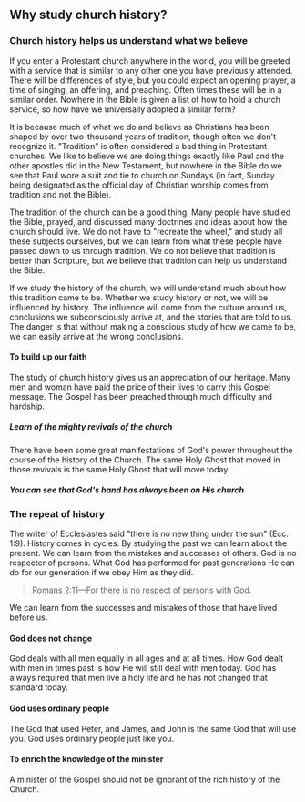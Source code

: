 ## Why study church history?

### Church history helps us understand what we believe

If you enter a Protestant church anywhere in the world, you will be greeted with a service that is similar to any other one you have previously attended. There will be differences of style, but you could expect an opening prayer, a time of singing, an offering, and preaching. Often times these will be in a similar order. Nowhere in the Bible is given a list of how to hold a church service, so how have we universally adopted a similar form? 

It is because much of what we do and believe as Christians has been shaped by over two-thousand years of tradition, though often we don't recognize it. "Tradition" is often considered a bad thing in Protestant churches. We like to believe we are doing things exactly like Paul and the other apostles did in the New Testament, but nowhere in the Bible do we see that Paul wore a suit and tie to church on Sundays (in fact, Sunday being designated as the official day of Christian worship comes from tradition and not the Bible).

The tradition of the church can be a good thing. Many people have studied the Bible, prayed, and discussed many doctrines and ideas about how the church should live. We do not have to "recreate the wheel," and study all these subjects ourselves, but we can learn from what these people have passed down to us through tradition. We do not believe that tradition is better than Scripture, but we believe that tradition can help us understand the Bible.

If we study the history of the church, we will understand much about how this tradition came to be. Whether we study history or not, we will be influenced by history. The influence will come from the culture around us, conclusions we subconsciously arrive at, and the stories that are told to us. The danger is that without making a conscious study of how we came to be, we can easily arrive at the wrong conclusions.

#### To build up our faith

The study of church history gives us an appreciation of our heritage. Many men and woman have paid the price of their lives to carry this Gospel message. The Gospel has been preached through much difficulty and hardship.

##### Learn of the mighty revivals of the church

There have been some great manifestations of God's power throughout the course of the history of the Church. The same Holy Ghost that moved in those revivals is the same Holy Ghost that will move today.

##### You can see that God's hand has always been on His church

### The repeat of history

The writer of Ecclesiastes said "there is no new thing under the sun" (Ecc. 1:9). History comes in cycles. By studying the past we can learn about the present. We can learn from the mistakes and successes of others. God is no respecter of persons. What God has performed for past generations He can do for our generation if we obey Him as they did.

> Romans 2:11&mdash;For there is no respect of persons with God.

We can learn from the successes and mistakes of those that have lived before us.

#### God does not change

God deals with all men equally in all ages and at all times. How God dealt with men in times past is how He will still deal with men today. God has always required that men live a holy life and he has not changed that standard today.

#### God uses ordinary people

The God that used Peter, and James, and John is the same God that will use you. God uses ordinary people just like you.

#### To enrich the knowledge of the minister

A minister of the Gospel should not be ignorant of the rich history of the Church.